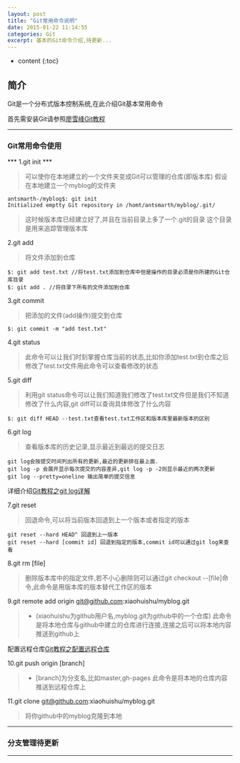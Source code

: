 ```yaml
---
layout: post
title: "Git常用命令说明"
date: 2015-01-22 11:14:55
categories: Git
excerpt: 基本的Git命令介绍,待更新...
---
```


* content
{:toc}

## 简介

Git是一个分布式版本控制系统,在此介绍Git基本常用命令

首先需安装Git请参照[廖雪峰Git教程][1]

  [1]:http://www.liaoxuefeng.com/wiki/0013739516305929606dd18361248578c67b8067c8c017b000/00137396287703354d8c6c01c904c7d9ff056ae23da865a000

---

### Git常用命令使用

*** 1.git init ***

> 可以使你在本地建立的一个文件夹变成Git可以管理的仓库(即版本库)
> 假设在本地建立一个myblog的文件夹

	antsmarth-/myblog$: git init
	Initialized emptty Git repository in /homt/antsmarth/myblog/.git/

>这时候版本库已经建立好了,并且在当前目录上多了一个.git的目录
>这个目录是用来追踪管理版本库

2.git add

> 将文件添加到仓库

	$: git add test.txt //将test.txt添加到仓库中但是操作的目录必须是你所建的Git仓库目录
	$: git add . //将目录下所有的文件添加到仓库

3.git commit
	
> 把添加的文件(add操作)提交到仓库

    $: git commit -m "add test.txt"

4.git status

> 此命令可以让我们时刻掌握仓库当前的状态,比如你添加test.txt到仓库之后修改了test.txt文件用此命令可以查看修改的状态

5.git diff

> 利用git status命令可以让我们知道我们修改了test.txt文件但是我们不知道修改了什么内容,git diff可以查询具体修改了什么内容

	$: git diff HEAD --test.txt查看test.txt工作区和版本库里最新版本的区别

6.git log

> 查看版本库的历史记录,显示最近到最远的提交日志

	git log会按提交时间列出所有的更新,最近的更新排在最上面.
	git log -p 会展开显示每次提交的内容差异,git log -p -2则显示最近的两次更新
	git log --pretty=oneline 输出简单的提交信息

详细介绍[Git教程之git log详解](http://git-scm.com/book/zh/v1/Git-%E5%9F%BA%E7%A1%80-%E6%9F%A5%E7%9C%8B%E6%8F%90%E4%BA%A4%E5%8E%86%E5%8F%B2)

7.git reset

> 回退命令,可以将当前版本回退到上一个版本或者指定的版本

	git reset --hard HEAD^ 回退到上一版本
	git reset --hard [commit id] 回退到指定的版本,commit id可以通过git log来查看

8.git rm [file]

> 删除版本库中的指定文件,若不小心删除则可以通过git checkout --[file]命令,此命令是用版本库的版本替代工作区的版本
	
9.git remote add origin git@github.com:xiaohuishu/myblog.git

> * (xiaohuishu为github用户名,myblog.git为github中的一个仓库)
> 此命令是将本地仓库与github中建立的仓库进行连接,连接之后可以将本地内容推送到github上

配置远程仓库[Git教程之配置远程仓库](http://www.liaoxuefeng.com/wiki/0013739516305929606dd18361248578c67b8067c8c017b000/001374385852170d9c7adf13c30429b9660d0eb689dd43a000)

10.git push origin [branch]

> * [branch]为分支名,比如master,gh-pages
>此命令是将本地的仓库内容推送到远程仓库上

11.git clone git@github.com:xiaohuishu/myblog.git

> 将你github中的myblog克隆到本地

---

### 分支管理待更新

---




